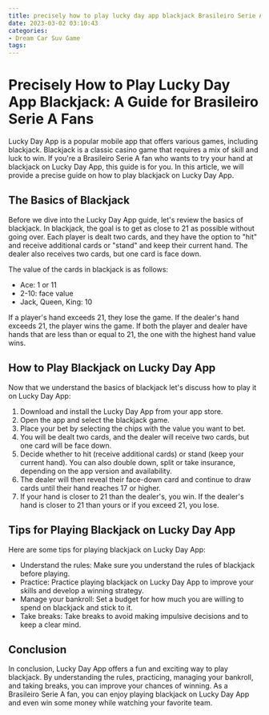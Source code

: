 ```yaml
---
title: precisely how to play lucky day app blackjack Brasileiro Serie A
date: 2023-03-02 03:10:43
categories:
- Dream Car Suv Game
tags:
---
```

# Precisely How to Play Lucky Day App Blackjack: A Guide for Brasileiro Serie A Fans

Lucky Day App is a popular mobile app that offers various games, including blackjack. Blackjack is a classic casino game that requires a mix of skill and luck to win. If you're a Brasileiro Serie A fan who wants to try your hand at blackjack on Lucky Day App, this guide is for you. In this article, we will provide a precise guide on how to play blackjack on Lucky Day App.

## The Basics of Blackjack

Before we dive into the Lucky Day App guide, let's review the basics of blackjack. In blackjack, the goal is to get as close to 21 as possible without going over. Each player is dealt two cards, and they have the option to "hit" and receive additional cards or "stand" and keep their current hand. The dealer also receives two cards, but one card is face down.

The value of the cards in blackjack is as follows:

- Ace: 1 or 11
- 2-10: face value
- Jack, Queen, King: 10

If a player's hand exceeds 21, they lose the game. If the dealer's hand exceeds 21, the player wins the game. If both the player and dealer have hands that are less than or equal to 21, the one with the highest hand value wins.

## How to Play Blackjack on Lucky Day App

Now that we understand the basics of blackjack let's discuss how to play it on Lucky Day App:

1. Download and install the Lucky Day App from your app store.
2. Open the app and select the blackjack game.
3. Place your bet by selecting the chips with the value you want to bet.
4. You will be dealt two cards, and the dealer will receive two cards, but one card will be face down.
5. Decide whether to hit (receive additional cards) or stand (keep your current hand). You can also double down, split or take insurance, depending on the app version and availability.
6. The dealer will then reveal their face-down card and continue to draw cards until their hand reaches 17 or higher.
7. If your hand is closer to 21 than the dealer's, you win. If the dealer's hand is closer to 21 than yours or if you exceed 21, you lose.

## Tips for Playing Blackjack on Lucky Day App

Here are some tips for playing blackjack on Lucky Day App:

- Understand the rules: Make sure you understand the rules of blackjack before playing.
- Practice: Practice playing blackjack on Lucky Day App to improve your skills and develop a winning strategy.
- Manage your bankroll: Set a budget for how much you are willing to spend on blackjack and stick to it.
- Take breaks: Take breaks to avoid making impulsive decisions and to keep a clear mind.

## Conclusion

In conclusion, Lucky Day App offers a fun and exciting way to play blackjack. By understanding the rules, practicing, managing your bankroll, and taking breaks, you can improve your chances of winning. As a Brasileiro Serie A fan, you can enjoy playing blackjack on Lucky Day App and even win some money while watching your favorite team.